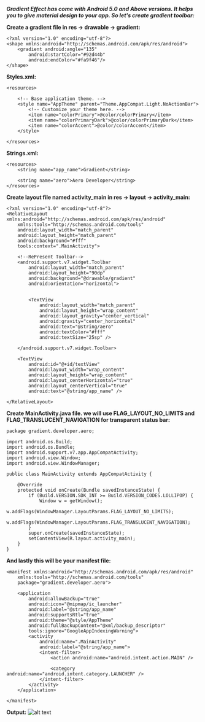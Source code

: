 ***Gradient Effect has come with Android 5.0 and Above versions. It helps you to give material design to your app. So let's create gradient toolbar:***

**Create a gradient file in res -> drawable -> gradient:**

    <?xml version="1.0" encoding="utf-8"?>
    <shape xmlns:android="http://schemas.android.com/apk/res/android">
        <gradient android:angle="135"
            android:startColor="#92d44b"
            android:endColor="#fa9f46"/>
    </shape>

**Styles.xml:**

    <resources>

        <!-- Base application theme. -->
        <style name="AppTheme" parent="Theme.AppCompat.Light.NoActionBar">
            <!-- Customize your theme here. -->
            <item name="colorPrimary">@color/colorPrimary</item>
            <item name="colorPrimaryDark">@color/colorPrimaryDark</item>
            <item name="colorAccent">@color/colorAccent</item>
        </style>

    </resources>

**Strings.xml:**

    <resources>
        <string name="app_name">Gradient</string>

        <string name="aero">Aero Developer</string>
    </resources>

**Create layout file named activity_main in res -> layout -> activity_main:**

    <?xml version="1.0" encoding="utf-8"?>
    <RelativeLayout xmlns:android="http://schemas.android.com/apk/res/android"
        xmlns:tools="http://schemas.android.com/tools"
        android:layout_width="match_parent"
        android:layout_height="match_parent"
        android:background="#fff"
        tools:context=".MainActivity">

        <!--RePresent Toolbar-->
        <android.support.v7.widget.Toolbar
            android:layout_width="match_parent"
            android:layout_height="90dp"
            android:background="@drawable/gradient"
            android:orientation="horizontal">


            <TextView
                android:layout_width="match_parent"
                android:layout_height="wrap_content"
                android:layout_gravity="center_vertical"
                android:gravity="center_horizontal"
                android:text="@string/aero"
                android:textColor="#fff"
                android:textSize="25sp" />

        </android.support.v7.widget.Toolbar>

        <TextView
            android:id="@+id/textView"
            android:layout_width="wrap_content"
            android:layout_height="wrap_content"
            android:layout_centerHorizontal="true"
            android:layout_centerVertical="true"
            android:text="@string/app_name" />

    </RelativeLayout>

**Create MainActivity.java file. we will use FLAG_LAYOUT_NO_LIMITS and FLAG_TRANSLUCENT_NAVIGATION for transparent status bar:**

    package gradient.developer.aero;

    import android.os.Build;
    import android.os.Bundle;
    import android.support.v7.app.AppCompatActivity;
    import android.view.Window;
    import android.view.WindowManager;

    public class MainActivity extends AppCompatActivity {

        @Override
        protected void onCreate(Bundle savedInstanceState) {
            if (Build.VERSION.SDK_INT >= Build.VERSION_CODES.LOLLIPOP) {
                Window w = getWindow();
                w.addFlags(WindowManager.LayoutParams.FLAG_LAYOUT_NO_LIMITS);
                w.addFlags(WindowManager.LayoutParams.FLAG_TRANSLUCENT_NAVIGATION);
            }
            super.onCreate(savedInstanceState);
            setContentView(R.layout.activity_main);
        }
    }

**And lastly this will be your manifest file:**

    <manifest xmlns:android="http://schemas.android.com/apk/res/android"
        xmlns:tools="http://schemas.android.com/tools"
        package="gradient.developer.aero">

        <application
            android:allowBackup="true"
            android:icon="@mipmap/ic_launcher"
            android:label="@string/app_name"
            android:supportsRtl="true"
            android:theme="@style/AppTheme"
            android:fullBackupContent="@xml/backup_descriptor"
            tools:ignore="GoogleAppIndexingWarning">
            <activity
                android:name=".MainActivity"
                android:label="@string/app_name">
                <intent-filter>
                    <action android:name="android.intent.action.MAIN" />

                    <category android:name="android.intent.category.LAUNCHER" />
                </intent-filter>
            </activity>
        </application>

    </manifest>

**Output:**
![alt text](https://github.com/akshaysunilmasram/Android/blob/master/Gradient/art/gradient.png)
    
